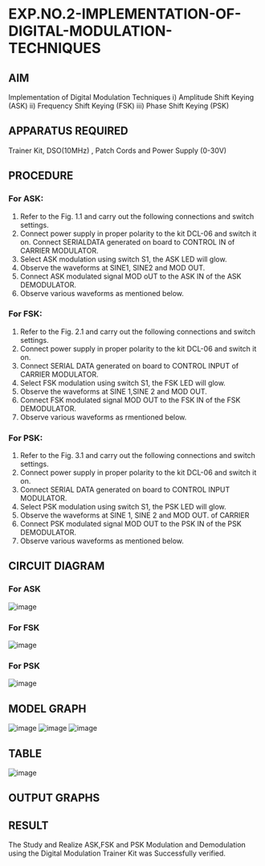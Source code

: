 # EXP.NO.2-IMPLEMENTATION-OF-DIGITAL-MODULATION-TECHNIQUES

## AIM    
Implementation of Digital Modulation Techniques
    i) Amplitude Shift Keying (ASK)
    ii) Frequency Shift Keying (FSK)
    iii) Phase Shift Keying (PSK)

## APPARATUS REQUIRED
Trainer Kit, DSO(10MHz) , Patch Cords and Power Supply (0-30V)   
## PROCEDURE
### For ASK: 
1. Refer to the Fig. 1.1 and carry out the following connections and switch settings. 
2. Connect power supply in proper polarity to the kit DCL-06 and switch it on. Connect SERIALDATA 
generated on board to CONTROL IN of CARRIER MODULATOR. 
3. Select ASK modulation using switch S1, the ASK LED will glow. 
4. Observe the waveforms at SINE1, SINE2 and MOD OUT. 
5. Connect ASK modulated signal MOD oUT to the ASK IN of the ASK DEMODULATOR. 
6. Observe various waveforms as mentioned below.

### For FSK: 
1. Refer to the Fig. 2.1 and carry out the following connections and switch settings. 
2. Connect power supply in proper polarity to the kit DCL-06 and switch it on. 
3. Connect SERIAL DATA generated on board to CONTROL INPUT of CARRIER MODULATOR. 
4. Select FSK modulation using switch S1, the FSK LED will glow. 
5. Observe the waveforms at SINE 1,SINE 2 and MOD OUT. 
6. Connect FSK modulated signal MOD OUT to the FSK IN of the FSK DEMODULATOR. 
7. Observe various waveforms as rmentioned below. 
### For PSK: 
1. Refer to the Fig. 3.1 and carry out the following connections and switch settings. 
2. Connect power supply in proper polarity to the kit DCL-06 and switch it on. 
3. Connect SERIAL DATA generated on board to CONTROL INPUT MODULATOR. 
4. Select PSK modulation using switch S1, the PSK LED will glow. 
5. Observe the waveforms at SINE 1, SINE 2 and MOD OUT. 
of CARRIER 
6. Connect PSK modulated signal MOD OUT to the PSK IN of the PSK DEMODULATOR. 
7. Observe various waveforms as mentioned below.
## CIRCUIT DIAGRAM
### For ASK
![image](https://github.com/user-attachments/assets/1fa2d95c-2e7b-480a-b704-efde8c7f90c4)
### For FSK
![image](https://github.com/user-attachments/assets/f8a0fc11-4323-44b7-94fd-57410da3e171)
### For PSK
![image](https://github.com/user-attachments/assets/6d627042-23fd-4a47-9370-7c578017f6d3)


## MODEL GRAPH
![image](https://github.com/user-attachments/assets/035d796f-da23-4be7-956f-53f42108c442)
![image](https://github.com/user-attachments/assets/b3c849be-dc58-427c-ae94-468c75cd4bef)
![image](https://github.com/user-attachments/assets/ad1f3af7-3ba8-4e10-835b-babf9328ad3f)

## TABLE
![image](https://github.com/user-attachments/assets/fdc4778f-2153-489e-a93f-07a14be9b9e3)

## OUTPUT GRAPHS


## RESULT 
The Study and Realize ASK,FSK and PSK Modulation and Demodulation using the Digital Modulation Trainer Kit was Successfully verified.

